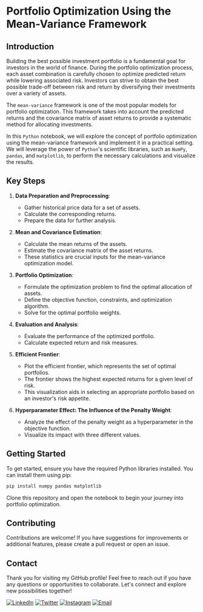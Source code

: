 # Portfolio Optimization Using the Mean-Variance Framework

## Introduction

Building the best possible investment portfolio is a fundamental goal for investors in the world of finance. During the portfolio optimization process, each asset combination is carefully chosen to optimize predicted return while lowering associated risk. Investors can strive to obtain the best possible trade-off between risk and return by diversifying their investments over a variety of assets.

The `mean-variance` framework is one of the most popular models for portfolio optimization. This framework takes into account the predicted returns and the covariance matrix of asset returns to provide a systematic method for allocating investments.

In this `Python` notebook, we will explore the concept of portfolio optimization using the mean-variance framework and implement it in a practical setting. We will leverage the power of `Python`'s scientific libraries, such as `NumPy`, `pandas`, and `matplotlib`, to perform the necessary calculations and visualize the results.

## Key Steps

1. **Data Preparation and Preprocessing**: 
   - Gather historical price data for a set of assets.
   - Calculate the corresponding returns.
   - Prepare the data for further analysis.

2. **Mean and Covariance Estimation**: 
   - Calculate the mean returns of the assets.
   - Estimate the covariance matrix of the asset returns.
   - These statistics are crucial inputs for the mean-variance optimization model.

3. **Portfolio Optimization**: 
   - Formulate the optimization problem to find the optimal allocation of assets.
   - Define the objective function, constraints, and optimization algorithm.
   - Solve for the optimal portfolio weights.

4. **Evaluation and Analysis**: 
   - Evaluate the performance of the optimized portfolio.
   - Calculate expected return and risk measures.

5. **Efficient Frontier**: 
   - Plot the efficient frontier, which represents the set of optimal portfolios.
   - The frontier shows the highest expected returns for a given level of risk.
   - This visualization aids in selecting an appropriate portfolio based on an investor's risk appetite.

6. **Hyperparameter Effect: The Influence of the Penalty Weight**: 
   - Analyze the effect of the penalty weight as a hyperparameter in the objective function.
   - Visualize its impact with three different values.

## Getting Started

To get started, ensure you have the required Python libraries installed. You can install them using pip:

```bash
pip install numpy pandas matplotlib
```

Clone this repository and open the notebook to begin your journey into portfolio optimization.

## Contributing

Contributions are welcome! If you have suggestions for improvements or additional features, please create a pull request or open an issue.

## Contact

Thank you for visiting my GitHub profile! Feel free to reach out if you have any questions or opportunities to collaborate. Let's connect and explore new possibilities together!

[![LinkedIn](https://img.shields.io/badge/LinkedIn-Yosri%20Ben%20Halima-blue)](https://www.linkedin.com/in/yosri-ben-halima-3553a9221/)
[![Twitter](https://img.shields.io/badge/Facebook-@Yosry%20Ben%20Hlima-navy)](https://www.facebook.com/NottherealYxsry)
[![Instagram](https://img.shields.io/badge/Instagram-@yosrybh-orange)](https://www.instagram.com/yosrybh/)
[![Email](https://img.shields.io/badge/Email-yosri.benhalima@ept.ucar.tn-white)](yosri.benhalima@ept.ucar.tn)
